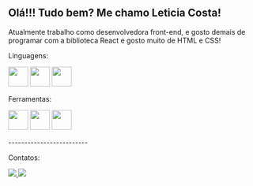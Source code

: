<h2> Olá!!! Tudo bem? Me chamo Leticia Costa!</h2>
  
<p>Atualmente trabalho como desenvolvedora front-end, e gosto demais de programar com a biblioteca React e gosto muito de HTML e CSS!</p>

<div>
  <p>Linguagens:</p>
  <img heigth="30" width="40" src="https://cdn.jsdelivr.net/gh/devicons/devicon/icons/javascript/javascript-original.svg" />
  <img heigth="30" width="40" src="https://cdn.jsdelivr.net/gh/devicons/devicon/icons/html5/html5-original.svg" />
  <img heigth="30" width="40" src="https://cdn.jsdelivr.net/gh/devicons/devicon/icons/css3/css3-original.svg" />
  <p>Ferramentas:</p>
  <img heigth="30" width="40" src="https://cdn.jsdelivr.net/gh/devicons/devicon/icons/react/react-original.svg" />
  <img heigth="30" width="40" src="https://cdn.jsdelivr.net/gh/devicons/devicon/icons/laravel/laravel-plain.svg" />
  <img heigth="30" width="40" src="https://cdn.jsdelivr.net/gh/devicons/devicon/icons/nodejs/nodejs-original.svg" />
</div>
<div>
  <p>-------------------------</p>
  <p>Contatos:</p>
  <a href="mailto: leticiacostaleite@gmail.com"><img src="https://img.shields.io/badge/Gmail-D14836?style=for-the-badge&logo=gmail&logoColor=white"</a>
  <a href="https://www.linkedin.com/in/leticia-costa-leite-4159a0179"><img src="https://img.shields.io/badge/LinkedIn-0077B5?style=for-the-badge&logo=linkedin&logoColor=white"</a>
</div>
